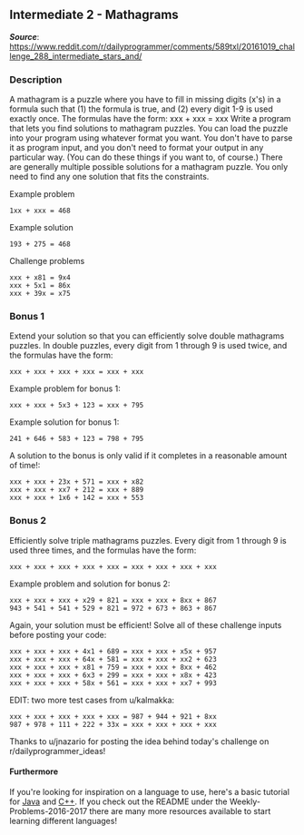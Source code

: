 ## Intermediate 2 - Mathagrams
__*Source*__:
https://www.reddit.com/r/dailyprogrammer/comments/589txl/20161019_challenge_288_intermediate_stars_and/

### Description

A mathagram is a puzzle where you have to fill in missing digits (x's) in a formula such that (1) the formula is true, and (2) every digit 1-9 is used exactly once. The formulas have the form:
xxx + xxx = xxx
Write a program that lets you find solutions to mathagram puzzles. You can load the puzzle into your program using whatever format you want. You don't have to parse it as program input, and you don't need to format your output in any particular way. (You can do these things if you want to, of course.)
There are generally multiple possible solutions for a mathagram puzzle. You only need to find any one solution that fits the constraints.

Example problem
```
1xx + xxx = 468
```
Example solution
```
193 + 275 = 468
```
Challenge problems
```
xxx + x81 = 9x4  
xxx + 5x1 = 86x
xxx + 39x = x75
```

### Bonus 1

Extend your solution so that you can efficiently solve double mathagrams puzzles. In double puzzles, every digit from 1 through 9 is used twice, and the formulas have the form:
```
xxx + xxx + xxx + xxx = xxx + xxx
```
Example problem for bonus 1:
```
xxx + xxx + 5x3 + 123 = xxx + 795
```
Example solution for bonus 1:
```
241 + 646 + 583 + 123 = 798 + 795
```
A solution to the bonus is only valid if it completes in a reasonable amount of time!:
```
xxx + xxx + 23x + 571 = xxx + x82
xxx + xxx + xx7 + 212 = xxx + 889
xxx + xxx + 1x6 + 142 = xxx + 553
```

### Bonus 2

Efficiently solve triple mathagrams puzzles. Every digit from 1 through 9 is used three times, and the formulas have the form:
```
xxx + xxx + xxx + xxx + xxx = xxx + xxx + xxx + xxx
```
Example problem and solution for bonus 2:
```
xxx + xxx + xxx + x29 + 821 = xxx + xxx + 8xx + 867
943 + 541 + 541 + 529 + 821 = 972 + 673 + 863 + 867
```
Again, your solution must be efficient! Solve all of these challenge inputs before posting your code:
```
xxx + xxx + xxx + 4x1 + 689 = xxx + xxx + x5x + 957
xxx + xxx + xxx + 64x + 581 = xxx + xxx + xx2 + 623
xxx + xxx + xxx + x81 + 759 = xxx + xxx + 8xx + 462
xxx + xxx + xxx + 6x3 + 299 = xxx + xxx + x8x + 423
xxx + xxx + xxx + 58x + 561 = xxx + xxx + xx7 + 993
```
EDIT: two more test cases from u/kalmakka:
```
xxx + xxx + xxx + xxx + xxx = 987 + 944 + 921 + 8xx
987 + 978 + 111 + 222 + 33x = xxx + xxx + xxx + xxx
```
Thanks to u/jnazario for posting the idea behind today's challenge on r/dailyprogrammer_ideas!

#### Furthermore
If you're looking for inspiration on a language to use, here's a basic tutorial for [Java](http://www.codeproject.com/Articles/2853/Java-Basics-Input-and-Output) and [C++](http://www.cplusplus.com/doc/tutorial/basic_io/).  If you check out
the README under the Weekly-Problems-2016-2017 there are many more resources
available to start learning different languages!
